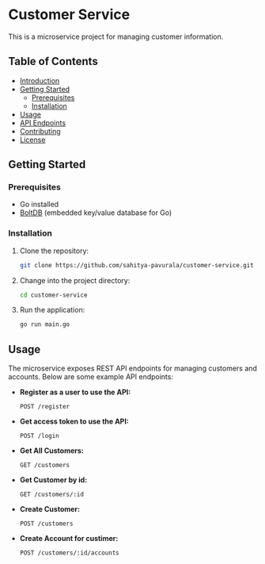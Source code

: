 # Customer Service

This is a microservice project for managing customer information.

## Table of Contents

- [Introduction](#customer-service)
- [Getting Started](#getting-started)
  - [Prerequisites](#prerequisites)
  - [Installation](#installation)
- [Usage](#usage)
- [API Endpoints](#api-endpoints)
- [Contributing](#contributing)
- [License](#license)

## Getting Started

### Prerequisites

- Go installed
- [BoltDB](https://github.com/boltdb/bolt) (embedded key/value database for Go)

### Installation

1. Clone the repository:

    ```bash
    git clone https://github.com/sahitya-pavurala/customer-service.git
    ```

2. Change into the project directory:

    ```bash
    cd customer-service
    ```

3. Run the application:

    ```bash
    go run main.go
    ```

## Usage

The microservice exposes REST API endpoints for managing customers and accounts. Below are some example API endpoints:

- **Register as a user to use the API:**
  ```http
  POST /register

- **Get access token to use the API:**
  ```http
  POST /login
  
- **Get All Customers:**
  ```http
  GET /customers
  
- **Get Customer by id:**
  ```http
  GET /customers/:id

- **Create Customer:**
  ```http
  POST /customers

- **Create Account for custimer:**
  ```http
  POST /customers/:id/accounts
